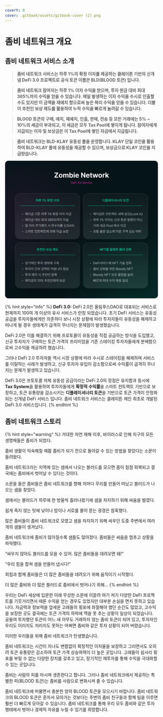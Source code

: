 ```yaml
---
coverY: 0
cover: .gitbook/assets/gitbook-cover (2).png
---
```


# 좀비 네트워크 개요

## 좀비 네트워크 서비스 소개&#x20;

> **좀비 네트워크 서비스는 하루 1%의 확정 이자를 제공하는 클레이튼 기반의 신개념 DeFi 3.0 프로젝트로 공식 토큰 이름은 BLD(BLOOD 토큰) 입니다.**

> **좀비 네트워크 참여자는 하루 1% 이자 수익을 받으며, 투자 원금 대비 최대 365%까지 수익을 얻을 수 있습니다. 매일 발생하는 이자 수익을 수시로 인출할 수도 있지만 이 금액을 재예치 함으로써 높은 복리 수익을 얻을 수 있습니다. 더불어  추천인 보상 제도를 활용하여 누적 수익을 빠르게 늘려갈 수 있습니다.**

> **BLOOD 토큰의 구매, 예치, 재예치, 인출, 판매, 전송 등 모든 거래에는 5% \~ 10%의 세금이 부과되고, 이 세금은 모두 Tax Pool에 쌓이게 됩니다. 참여자에게 지급되는 이자 및 보상금은 이 Tax Pool에 쌓인 자금에서 지급됩니다.**

> **좀비 네트워크는 BLD-KLAY 유동성 풀을 운영합니다. KLAY 단일 코인을 활용하여 BLD-KLAY 풀에 유동성을 제공할 수 있으며, 보상금으로 KLAY 코인을 지급받습니다.**

![](.gitbook/assets/gitbook-1.png)

{% hint style="info" %}
**DeFi 3.0:** DeFi 2.0은 올림푸스DAO로 대표되는 서비스로 현재까지 100여 개 이상의 유사 서비스가 런칭 되었습니다. 초기 DeFi 서비스는 유동성 공급을 투자자들에게만 의존하다 보니 시장 상황에 따라 투자자들이 유동성을 해제하고 떠나게 될 경우 생태계가 급격히 무너지는 문제점이 발생했습니다.&#x20;

DeFi 2.0은 이를 해결하기 위해 프로토콜이 유동성을 직접 공급하는 방식을 도입했고, 신규 투자자가 구매하는 토큰 가격의 프리미엄을 기존 스테이킹 투자자들에게 분배함으로써 고수익을 제공하려 했습니다.&#x20;

그러나 DeFi 2.0 투자자들 역시 시장 상황에 따라 수시로 스테이킹을 해제하며 서비스를 이탈하는 사례가 발생하고, 신규 투자자 유입이 감소함으로써 수익률이 급격히 무너지는 문제가 발생하고 있습니다.&#x20;

DeFi 3.0은 프토토콜 자체 유동성 공급이라는 DeFi 2.0의 장점은 유지함과 동시에 **Tax System**을 활용하여 투자자들에게 **확정적 수익률**을 스마트 컨트랙트 기반으로 보장하고, 토큰 유통량을 감소시키는 **디플레이셔너리 토큰**을 기반으로 토큰 가격이 안정화되는 신개념 DeFi 서비스 입니다.  좀비 네트워크 서비스는 클레이튼 체인 최초로 개발된 DeFi 3.0 서비스입니다.
{% endhint %}

## 좀비 네트워크 스토리

{% hint style="warning" %}
거대한 자연 재해 이후, 바이러스로 인해 지구의 모든 생명체들은 좀비가 되었다.

좀비 생활이 익숙해질 때쯤 좀비가 되기 전으로 돌아갈 수 있는 방법을 찾았다는 소문이 들려왔다.

좀비 네트워크라는 지역에 있는 샘에서 나오는 블러드를 모으면 몸이 점점 회복되고 결국에는 좀비에서 벗어날 수 있다는 것이다.

소문을 들은 좀비들은 좀비 네트워크를 향해 저마다 무리를 만들어 떠났고 블러드가 나오는 샘을 찾았다.

샘에서는 블러드가 하루에 한 방울씩 흘러나왔기에 샘을 차지하기 위해 싸움을 벌였다.

쉽게 죽지 않는 탓에 낮이나 밤이나 서로를 물어 뜯는 광경은 참혹했다.

많은 좀비들이 좀비 네트워크로 모였고 샘을 차지하기 위해 싸우던 도중 주변에서 여러 개의 샘들이 생겨났다.

좀비 네트워크에 좀비가 많아질수록 샘들도 많아졌다. 좀비들은 싸움을 멈추고 상황을 파악했다.

“싸우지 않아도 블러드를 모을 수 있어. 많은 좀비들을 데려오면 돼!”

“우리 힘을 합쳐 샘을 만들어 냅시다!”

외침과 함께 좀비들은 더 많은 좀비들을 데려오기 위해 움직이기 시작했다.

더 많은 좀비와 더 많은 블러드로 좀비에서 벗어나기 위해...
{% endhint %}

우리는 DeFi 세상에 입문한 이래 무성한 소문에 이끌려 여기 저기 다양한 DeFi 프로젝트를 기웃거리면서 때론 수익을 얻는 경우도 있었지만 대부분 손실을 면치 못하고 있습니다. 자금력과 정보력을 앞세운 고래들의 횡포에 좌절해야 했던 순간도 많았고, 고수익을 보장한 곳도 결국에는 토큰 가격의 하락에 맥을 못 추는 상황이 일상이 되었습니다. 공들여 투자했던 토큰이 어느 새 아무도 거래하지 않는 좀비 토큰이 되어 있고, 투자자인 우리도 이러지도 저러지도 못하는 어쩌면 좀비와 같은 투자 상황이 되어 버렸습니다.&#x20;

이러한 우리들을 위해 좀비 네트워크가 탄생했습니다.&#x20;

좀비 네트워크는 시간이 지나도 변함없이 확정적인 이자율을 보장하고 그러면서도 오히려 토큰 유통량은 감소하여 토큰 가격 상승여력이 더 높은 곳입니다. 고래들이 쉽사리 횡포를 부릴 수 없는 다양한 장치를 갖추고 있고, 장기적인 재투자를 통해 수익을 극대화할 수 있는 곳입니다.&#x20;

좀비는 사람의 피를 마시며 생존한다고 합니다. 그러나 좀비 네트워크에서 제공하는 특별한 피(BLOOD 토큰)는 좀비를 사람으로 변화시켜 줄 수 있습니다.&#x20;

좀비 네트워크에 머물면서 충분한 양의 BLOOD 토큰을 모으시기 바랍니다. 좀비 네트워크의 BLOOD 토큰은 혼자서 모아가는 것보다는 주변의 좀비 친구들과 함께 팀을 이루면 훨씬 더 빠르게 모아갈 수 있습니다. 좀비 네트워크를 통해 우리 모두 좀비와 같은 투자 행태에서 벗어나 경제적 자유를 누릴 수 있기를 희망합니다.
